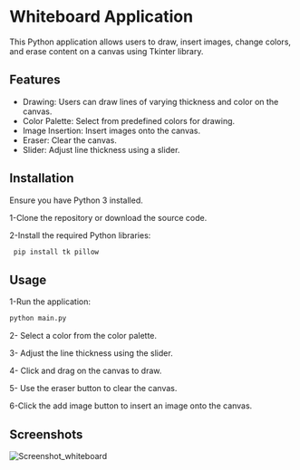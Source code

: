 
# Whiteboard Application 
This Python application allows users to draw, insert images, change colors, and erase content on a canvas using Tkinter library.
## Features

- Drawing: Users can draw lines of varying thickness and color on the canvas.
- Color Palette: Select from predefined colors for drawing.
- Image Insertion: Insert images onto the canvas.
- Eraser: Clear the canvas.
- Slider: Adjust line thickness using a slider.


## Installation

Ensure you have Python 3 installed.

1-Clone the repository or download the source code.

2-Install the required Python libraries:

```bash
 pip install tk pillow 

```
    
## Usage

1-Run the application:

```bash
python main.py

```



2- Select a color from the color palette.

3- Adjust the line thickness using the slider.

4- Click and drag on the canvas to draw.

5- Use the eraser button to clear the canvas.

6-Click the add image button to insert an image onto the canvas.



## Screenshots

![Screenshot_whiteboard](https://github.com/user-attachments/assets/dadb41f5-ecdc-4a89-b13b-01a8dbe72377)


